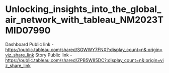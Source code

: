 # Unlocking_insights_into_the_global_air_network_with_tableau_NM2023TMID07990


Dashboard Public link - https://public.tableau.com/shared/SGWWY7FNX?:display_count=n&:origin=viz_share_link
Story Public link - https://public.tableau.com/shared/ZPB5W85DC?:display_count=n&:origin=viz_share_link

